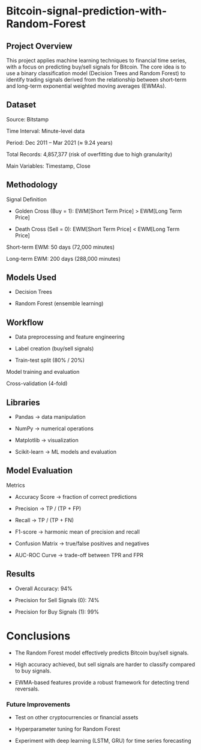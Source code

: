 # Bitcoin-signal-prediction-with-Random-Forest
## Project Overview

This project applies machine learning techniques to financial time series, with a focus on predicting buy/sell signals for Bitcoin.
The core idea is to use a binary classification model (Decision Trees and Random Forest) to identify trading signals derived from the relationship between short-term and long-term exponential weighted moving averages (EWMAs).

## Dataset

Source: Bitstamp

Time Interval: Minute-level data

Period: Dec 2011 – Mar 2021 (≈ 9.24 years)

Total Records: 4,857,377 (risk of overfitting due to high granularity)

Main Variables: Timestamp, Close

## Methodology
Signal Definition

- Golden Cross (Buy = 1):
EWM[Short Term Price] > EWM[Long Term Price]

- Death Cross (Sell = 0):
EWM[Short Term Price] < EWM[Long Term Price]

Short-term EWM: 50 days (72,000 minutes)

Long-term EWM: 200 days (288,000 minutes)

## Models Used

- Decision Trees

- Random Forest (ensemble learning)

## Workflow

- Data preprocessing and feature engineering

- Label creation (buy/sell signals)

- Train-test split (80% / 20%)

Model training and evaluation

Cross-validation (4-fold)

## Libraries

- Pandas → data manipulation

- NumPy → numerical operations

- Matplotlib → visualization

- Scikit-learn → ML models and evaluation

## Model Evaluation
Metrics

- Accuracy Score → fraction of correct predictions

- Precision → TP / (TP + FP)

- Recall → TP / (TP + FN)

- F1-score → harmonic mean of precision and recall

- Confusion Matrix → true/false positives and negatives

- AUC-ROC Curve → trade-off between TPR and FPR

## Results

- Overall Accuracy: 94%

- Precision for Sell Signals (0): 74%

- Precision for Buy Signals (1): 99%

# Conclusions

- The Random Forest model effectively predicts Bitcoin buy/sell signals.

- High accuracy achieved, but sell signals are harder to classify compared to buy signals.

- EWMA-based features provide a robust framework for detecting trend reversals.

### Future Improvements

- Test on other cryptocurrencies or financial assets

- Hyperparameter tuning for Random Forest

- Experiment with deep learning (LSTM, GRU) for time series forecasting
